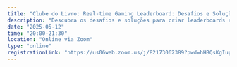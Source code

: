```yaml
---
title: "Clube do Livro: Real-time Gaming Leaderboard: Desafios e Soluções"
description: "Descubra os desafios e soluções para criar leaderboards em real-time que medem desempenho e engajamento nos jogos."
date: "2025-05-12"
time: "20:00-21:30"
location: "Online via Zoom"
type: "online"
registrationLink: "https://us06web.zoom.us/j/82173062389?pwd=hHBQsKgIup7tqHe0OeFhyToEzXJcko.1"
---
```

